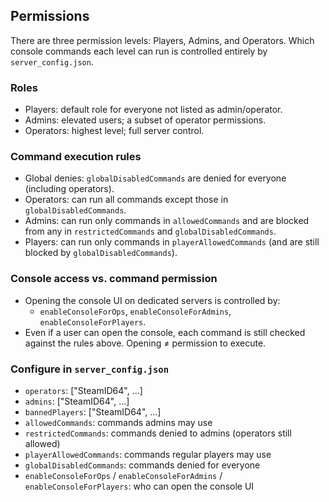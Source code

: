 ## Permissions

There are three permission levels: Players, Admins, and Operators. Which console commands each level can run is controlled entirely by `server_config.json`.

### Roles
- Players: default role for everyone not listed as admin/operator.
- Admins: elevated users; a subset of operator permissions.
- Operators: highest level; full server control.

### Command execution rules
- Global denies: `globalDisabledCommands` are denied for everyone (including operators).
- Operators: can run all commands except those in `globalDisabledCommands`.
- Admins: can run only commands in `allowedCommands` and are blocked from any in `restrictedCommands` and `globalDisabledCommands`.
- Players: can run only commands in `playerAllowedCommands` (and are still blocked by `globalDisabledCommands`).

### Console access vs. command permission
- Opening the console UI on dedicated servers is controlled by:
  - `enableConsoleForOps`, `enableConsoleForAdmins`, `enableConsoleForPlayers`.
- Even if a user can open the console, each command is still checked against the rules above. Opening ≠ permission to execute.

### Configure in `server_config.json`
- `operators`: ["SteamID64", ...]
- `admins`: ["SteamID64", ...]
- `bannedPlayers`: ["SteamID64", ...]
- `allowedCommands`: commands admins may use
- `restrictedCommands`: commands denied to admins (operators still allowed)
- `playerAllowedCommands`: commands regular players may use
- `globalDisabledCommands`: commands denied for everyone
- `enableConsoleForOps` / `enableConsoleForAdmins` / `enableConsoleForPlayers`: who can open the console UI

